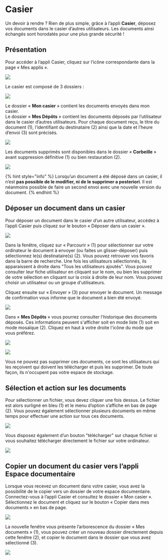 # Casier

Un devoir à rendre ? Rien de plus simple, grâce à l’appli **Casier**, déposez vos documents dans le casier d’autres utilisateurs. Les documents ainsi échangés sont horodatés pour une plus grande sécurité !

## Présentation

Pour accéder à l’appli Casier, cliquez sur l’icône correspondante dans la page « Mes applis ».

![](<.gitbook/assets/2018-08-23_17h28_06-1-1.png>)

Le casier est composé de 3 dossiers :

![](<.gitbook/assets/casier1.png>)

Le dossier « **Mon casier** » contient les documents envoyés dans mon casier.\
Le dossier « **Mes Dépôts** » contient les documents déposés par l’utilisateur dans le casier d’autres utilisateurs. Pour chaque document reçu, le titre du document (1), l’identifiant du destinataire (2) ainsi que la date et l’heure d’envoi (3) sont précisés.

![](<.gitbook/assets/casier2.png>)

Les documents supprimés sont disponibles dans le dossier « **Corbeille** » avant suppression définitive (1) ou bien restauration (2).

![](<.gitbook/assets/casier3.png>)

{% hint style="info" %}
Lorsqu’un document a été déposé dans un casier, il n’est **pas possible de le modifier, ni de le supprimer a posteriori**. Il est néanmoins possible de faire un second envoi avec une nouvelle version du document.
{% endhint %}

## Déposer un document dans un casier

Pour déposer un document dans le casier d’un autre utilisateur, accédez à l’appli Casier puis cliquez sur le bouton « Déposer dans un casier ».

![](<.gitbook/assets/image (64).png>)

Dans la fenêtre, cliquez sur « Parcourir » (1) pour sélectionner sur votre ordinateur le document à envoyer (ou faites un glisser-déposer) puis sélectionnez le(s) destinataire(s) (2). Vous pouvez retrouver vos favoris dans la barre de recherche. Une fois les utilisateurs sélectionnés, ils apparaissent à droite dans "Tous les utilisateurs ajoutés". Vous pouvez consulter leur fiche utilisateur en cliquant sur le nom, ou bien les supprimer de votre sélection en cliquant sur la croix à droite de leur nom. Vous pouvez choisir un utilisateur ou un groupe d'utilisateurs.

Cliquez ensuite sur « Envoyer » (3) pour envoyer le document. Un message de confirmation vous informe que le document a bien été envoyé.

![](<.gitbook/assets/casier-deposer-2 (1) (1) (2).png>)

Dans « **Mes Dépôts** » vous pourrez consulter l'historique des documents déposés. Ces informations peuvent s'afficher soit en mode liste (1) soit en mode mosaïque (2). Cliquez en haut à votre droite l'icône du mode que vous préférez.

![](<.gitbook/assets/image (52) (1).png>)

![](<.gitbook/assets/image (54) (1).png>)

Vous ne pouvez pas supprimer ces documents, ce sont les utilisateurs qui les reçoivent qui doivent les télécharger et puis les supprimer. De toute façon, ils n'occupent pas votre espace de stockage.

## Sélection et action sur les documents

Pour sélectionner un fichier, vous devez cliquer une fois dessus. Le fichier est alors surligné en bleu (1) et le menu d’option s’affiche en bas de page (2). Vous pouvez également sélectionner plusieurs documents en même temps pour effectuer une action sur tous ces documents.

![](<.gitbook/assets/image (66).png>)

Vous disposez également d’un bouton "télécharger" sur chaque fichier si vous souhaitez télécharger directement le fichier sur votre ordinateur.

![](<.gitbook/assets/telecharger-casier-2 (1) (1).png>)

## Copier un document du casier vers l’appli Espace documentaire

Lorsque vous recevez un document dans votre casier, vous avez la possibilité de le copier vers un dossier de votre espace documentaire. Connectez-vous à l’appli Casier et consultez le dossier « Mon casier ». Sélectionnez le document et cliquez sur le bouton « Copier dans mes documents » en bas de page.

![](<.gitbook/assets/copier-casier-2-2 (2) (1).png>)

La nouvelle fenêtre vous présente l’arborescence du dossier « Mes documents » (1), vous pouvez créer un nouveau dossier directement depuis cette fenêtre (2), et copier le document dans le dossier que vous avez sélectionné (3).

![](<.gitbook/assets/copier-casier-doc-2-1 (2) (1).png>)
